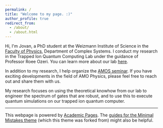 ```yaml
---
permalink: /
title: "Welcome to my page. :)"
author_profile: true
redirect_from: 
  - /about/
  - /about.html
---
```


Hi, I'm Jovan, a PhD student at the Weizmann Institute of Science in the [Faculty of Physics](https://www.weizmann.ac.il/physics/), Department of Complex Systems. I conduct my research in the Trapped Ion Quantum Computing Lab under the guidance of Professor Roee Ozeri. You can learn more about our lab [here](https://www.weizmann.ac.il/complex/ozeri/welcome-weizmann-trapped-ions-lab).

In addition to my research, I help organize the [AMOS seminar](https://www.weizmann.ac.il/AMOS/seminars). If you have exciting developments in the field of AMO Physics, please feel free to reach out and share them with us.

My research focuses on using the theoretical knowhow from our lab to engineer the spectrum of gates that are robust, and to use this to execute quantum simulations on our trapped ion quantum computer.

------
This webpage is powered by [Academic Pages](https://academicpages.github.io/markdown/). The [guides for the Minimal Mistakes theme](https://mmistakes.github.io/minimal-mistakes/docs/configuration/) (which this theme was forked from) might also be helpful.
